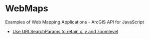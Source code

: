 # WebMaps
Examples of Web Mapping Applications - ArcGIS API for JavaScript

* [Use URLSearchParams to retain x, y and zoomlevel](/URLSearchParams/arcgis_javascript_with_uk_data_url_parameters.htm)
